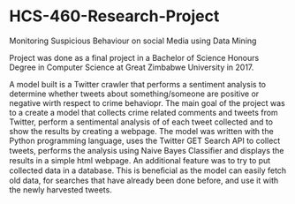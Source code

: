 # HCS-460-Research-Project
Monitoring Suspicious Behaviour on social Media using Data Mining

Project was done as a final project in a Bachelor of Science Honours Degree in Computer Science at Great Zimbabwe University in 2017.

A model built is a Twitter crawler that performs a sentiment analysis to determine whether tweets about something/someone are positive or negative wirth respect to crime behaviopr. The main goal of the project was to a create a model that collects crime related comments and tweets from Twitter, perform a sentimental analysis of of each tweet collected and to show the results by creating a webpage. The model was written with the Python programming language, uses the Twitter GET Search API
to collect tweets, performs the analysis using Naive Bayes Classiﬁer and displays the results in a simple html webpage.
An additional feature was to try to put collected data in a database. This is beneﬁcial as the model can easily fetch old data, for searches that have already been done before, and use it with the newly harvested tweets.




